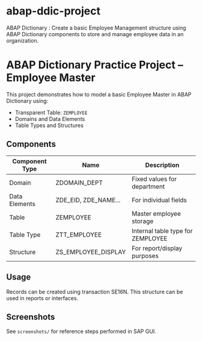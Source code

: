 # abap-ddic-project
ABAP Dictionary : Create a basic Employee Management structure using ABAP Dictionary components to store and manage employee data in an organization.

# ABAP Dictionary Practice Project – Employee Master

This project demonstrates how to model a basic Employee Master in ABAP Dictionary using:

- Transparent Table: `ZEMPLOYEE`
- Domains and Data Elements
- Table Types and Structures

## Components

| Component Type | Name                 | Description                           |
|----------------|----------------------|---------------------------------------|
| Domain         | ZDOMAIN_DEPT         | Fixed values for department           |
| Data Elements  | ZDE_EID, ZDE_NAME... | For individual fields                 |
| Table          | ZEMPLOYEE            | Master employee storage               |
| Table Type     | ZTT_EMPLOYEE         | Internal table type for ZEMPLOYEE     |
| Structure      | ZS_EMPLOYEE_DISPLAY  | For report/display purposes           |

## Usage

Records can be created using transaction SE16N. This structure can be used in reports or interfaces.

## Screenshots

See `screenshots/` for reference steps performed in SAP GUI.

